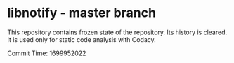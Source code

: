 # libnotify - master branch

This repository contains frozen state of the repository.
Its history is cleared. It is used only for static code
analysis with Codacy.

Commit Time: 1699952022